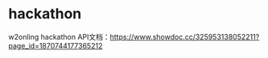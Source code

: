 # hackathon
w2onling hackathon 
API文档：https://www.showdoc.cc/325953138052211?page_id=1870744177365212

